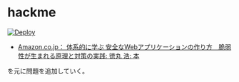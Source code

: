 hackme
========

[![Deploy](https://www.herokucdn.com/deploy/button.png)](https://heroku.com/deploy)

* [Amazon.co.jp： 体系的に学ぶ 安全なWebアプリケーションの作り方　脆弱性が生まれる原理と対策の実践: 徳丸 浩: 本](http://www.amazon.co.jp/gp/product/4797361190/ref=as_li_qf_sp_asin_il_tl?ie=UTF8&camp=247&creative=1211&creativeASIN=4797361190&linkCode=as2&tag=takkyuuplay08-22 "Amazon.co.jp： 体系的に学ぶ 安全なWebアプリケーションの作り方　脆弱性が生まれる原理と対策の実践: 徳丸 浩: 本")

を元に問題を追加していく。


